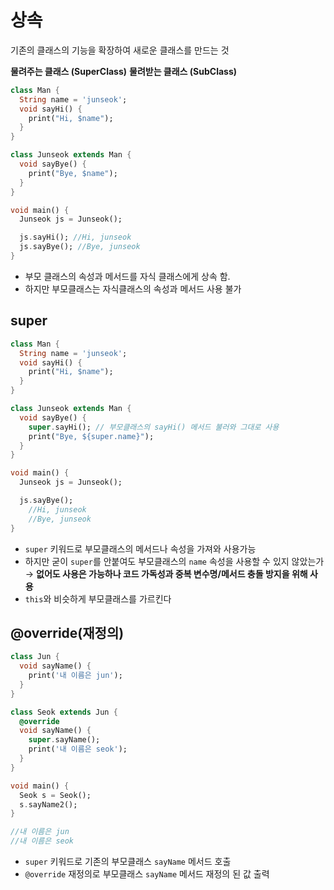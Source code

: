 
# 상속

기존의 클래스의 기능을 확장하여 새로운 클래스를 만드는 것

**물려주는 클래스 (SuperClass)**
**물려받는 클래스 (SubClass)**

```dart
class Man {
  String name = 'junseok';
  void sayHi() {
    print("Hi, $name");
  }
}

class Junseok extends Man {
  void sayBye() {
    print("Bye, $name");
  }
}

void main() {
  Junseok js = Junseok();

  js.sayHi(); //Hi, junseok
  js.sayBye(); //Bye, junseok
}

```
- 부모 클래스의 속성과 메서드를 자식 클래스에게 상속 함.
- 하지만 부모클래스는 자식클래스의 속성과 메서드 사용 불가


## super
```dart
class Man {
  String name = 'junseok';
  void sayHi() {
    print("Hi, $name");
  }
}

class Junseok extends Man {
  void sayBye() {
    super.sayHi(); // 부모클래스의 sayHi() 메서드 불러와 그대로 사용
    print("Bye, ${super.name}");
  }
}

void main() {
  Junseok js = Junseok();

  js.sayBye();
	//Hi, junseok
	//Bye, junseok
}

```
- `super` 키워드로 부모클래스의 메서드나 속성을 가져와 사용가능
- 하지만 굳이 `super`를 안붙여도 부모클래스의 `name` 속성을 사용할 수 있지 않았는가
  → **없어도 사용은 가능하나 코드 가독성과 중복 변수명/메서드 충돌 방지을 위해 사용**
- `this`와 비슷하게 부모클래스를 가르킨다

## @override(재정의)

```dart
class Jun {
  void sayName() {
    print('내 이름은 jun');
  }
}

class Seok extends Jun {
  @override
  void sayName() {
    super.sayName();
    print('내 이름은 seok');
  }
}

void main() {
  Seok s = Seok();
  s.sayName2();
}

//내 이름은 jun
//내 이름은 seok
```
- `super` 키워드로 기존의 부모클래스 `sayName` 메서드 호출
- `@override` 재정의로 부모클래스 `sayName` 메서드 재정의 된 값 출력



